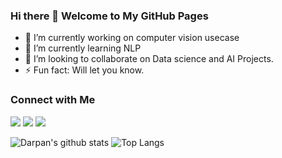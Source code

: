 ### Hi there 👋 Welcome to My GitHub Pages

- 🔭 I’m currently working on computer vision usecase
- 🌱 I’m currently learning NLP
- 👯 I’m looking to collaborate on Data science and AI Projects.
- ⚡ Fun fact: Will let you know.
### Connect with Me

[<img src="https://img.shields.io/badge/linkedin-%230077B5.svg?&style=for-the-badge&logo=linkedin&logoColor=white" />](https://www.linkedin.com/in/darpan-lekharu/)
[<img src="https://img.shields.io/badge/medium-%2312100E.svg?&style=for-the-badge&logo=medium&logoColor=white" />](https://medium.com/@darpanlekharu4)
[<img src="https://img.shields.io/badge/gmail-D14836?&style=for-the-badge&logo=gmail&logoColor=white" />](darpanlekharu@gmail.com)
	
![Darpan's github stats](https://github-readme-stats.vercel.app/api?username=iamlekh&hide=contribs,prs,stars,issues&theme=radical)
![Top Langs](https://github-readme-stats.vercel.app/api/top-langs/?username=iamlekh&theme=cobalt&layout=compact)
